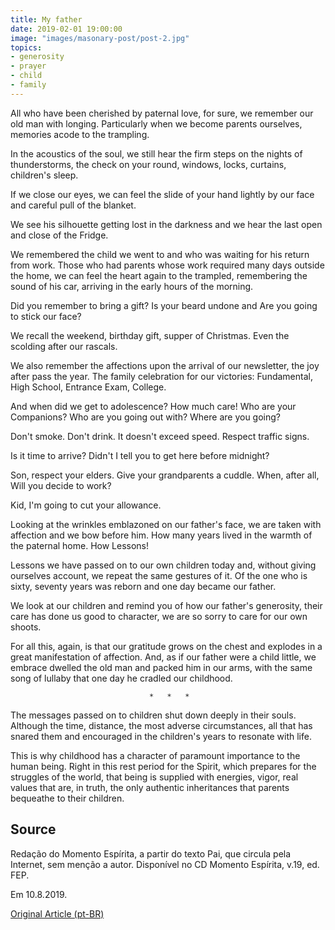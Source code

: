 ```yaml
---
title: My father
date: 2019-02-01 19:00:00
image: "images/masonary-post/post-2.jpg"
topics: 
- generosity
- prayer
- child
- family
---
```


All who have been cherished by paternal love, for sure, we remember our
old man with longing. Particularly when we become parents ourselves,
memories acode to the trampling.

In the acoustics of the soul, we still hear the firm steps on the nights of thunderstorms, the
check on your round, windows, locks, curtains, children's sleep.

If we close our eyes, we can feel the slide of your hand lightly by our
face and careful pull of the blanket.

We see his silhouette getting lost in the darkness and we hear the last open and close of the
Fridge.

We remembered the child we went to and who was waiting for his return from work.
Those who had parents whose work required many days outside the home, we can
feel the heart again to the trampled, remembering the sound of his car,
arriving in the early hours of the morning.

Did you remember to bring a gift? Is your beard undone and
Are you going to stick our face?

We recall the weekend, birthday gift, supper of
Christmas. Even the scolding after our rascals.

We also remember the affections upon the arrival of our newsletter, the joy after
pass the year. The family celebration for our victories: Fundamental,
High School, Entrance Exam, College.

And when did we get to adolescence? How much care! Who are your
Companions? Who are you going out with? Where are you going?

Don't smoke. Don't drink. It doesn't exceed speed. Respect traffic signs.

Is it time to arrive? Didn't I tell you to get here before midnight?

Son, respect your elders. Give your grandparents a cuddle. When, after all,
Will you decide to work?

Kid, I'm going to cut your allowance.

Looking at the wrinkles emblazoned on our father's face, we are taken with affection and
we bow before him. How many years lived in the warmth of the paternal home. How
Lessons!

Lessons we have passed on to our own children today and, without giving ourselves
account, we repeat the same gestures of it. Of the one who is sixty, seventy
years was reborn and one day became our father.

We look at our children and remind you of how our father's generosity, their
care has done us good to character, we are so sorry to care for our
own shoots.

For all this, again, is that our gratitude grows on the chest and explodes in
a great manifestation of affection. And, as if our father were a child
little, we embrace dwelled the old man and packed him in our arms, with the same song
of lullaby that one day he cradled our childhood.

                                   *   *   *

The messages passed on to children shut down deeply in their souls. Although the
time, distance, the most adverse circumstances, all that has snared them and
encouraged in the children's years to resonate with life.

This is why childhood has a character of paramount importance to the human being. Right
in this rest period for the Spirit, which prepares for the struggles of the
world, that being is supplied with energies, vigor, real values that are, in
truth, the only authentic inheritances that parents bequeathe to their children.


## Source
Redação do Momento Espírita, a partir do texto Pai,
que circula pela Internet, sem menção a autor.
Disponível no CD Momento Espírita, v.19, ed. FEP.

Em 10.8.2019.

[Original Article (pt-BR)](http://momento.com.br/pt/ler_texto.php?id=5817)
